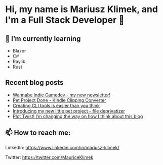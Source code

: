 # Hi, my name is Mariusz Klimek, and I'm a Full Stack Developer 👋

<!--
**klimcio/klimcio** is a ✨ _special_ ✨ repository because its `README.md` (this file) appears on your GitHub profile.

Here are some ideas to get you started:

- 👯 I’m looking to collaborate on ...
- 🤔 I’m looking for help with ...
- 💬 Ask me about ...
- 📫 How to reach me: ...
- 😄 Pronouns: ...
- ⚡ Fun fact: ...
-->

## 🌱 I’m currently learning

- Blazor
- C#
- Raylib
- Rust

## Recent blog posts
<!-- BLOG-POST-LIST:START -->
- [Wannabe Indie Gamedev - my new newsletter!](https://mariuszklimek.github.io/devblog//devblog/pet-project/wig-newsletter)
- [Pet Project Done - Kindle Clipping Converter](https://mariuszklimek.github.io/devblog//devblog/pet-project/converting-kindle-clippings)
- [Creating CLI tools is easier than you think](https://mariuszklimek.github.io/devblog//devblog/cli/getting-started-params)
- [Introducing my new little pet project - file deprivatizer](https://mariuszklimek.github.io/devblog//devblog/pet-projects/deprivatizer)
- [Plot Twist! I’m changing the way on how I think about this blog](https://mariuszklimek.github.io/devblog//devblog/blog/plot-twist)
<!-- BLOG-POST-LIST:END -->

## 📫 How to reach me:

LinkedIn: https://www.linkedin.com/in/mariusz-klimek/

Twitter: https://twitter.com/MauriceKlimek
